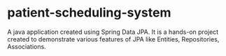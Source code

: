 # patient-scheduling-system
A java application created using Spring Data JPA. It is a hands-on project created to demonstrate various features of JPA like Entities, Repositories, Associations.
